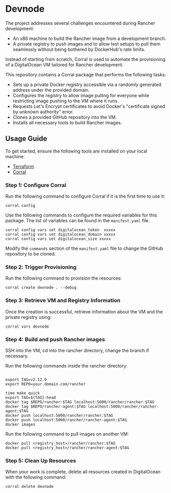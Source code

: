 # Devnode

The project addresses several challenges encountered during Rancher development:
- An x86 machine to build the Rancher image from a development branch.
- A private registry to push images and to allow test setups to pull them seamlessly without being bothered by DockerHub's rate limits.

Instead of starting from scratch, Corral is used to automate the provisioning of a DigitalOcean VM tailored for Rancher development.

This repository contains a Corral package that performs the following tasks:
- Sets up a private Docker registry accessible via a randomly generated address under the provided domain.
- Configures the registry to allow image pulling for everyone while restricting image pushing to the VM where it runs.
- Requests Let's Encrypt certificates to avoid Docker's "certificate signed by unknown authority" error.
- Clones a provided GitHub repository into the VM.
- Installs all necessary tools to build Rancher images.

## Usage Guide

To get started, ensure the following tools are installed on your local machine:

- [Terraform](https://developer.hashicorp.com/terraform/install)
- [Corral](https://github.com/rancherlabs/corral)

### Step 1: Configure Corral

Run the following command to configure Corral if it is the first time to use it:

```shell
corral config
```

Use the following commands to configure the required variables for this package. 
The list of variables can be found in the `manifest.yaml` file. 

```shell
corral config vars set digitalocean_token  xxxxx
corral config vars set digitalocean_domain xxxxx
corral config vars set digitalocean_size xxxxx
```  

Modify the `commands` section of the `manifest.yaml` file to change the GitHub repository to be cloned.


### Step 2: Trigger Provisioning

Run the following command to provision the resources:

```shell
corral create devnode . --debug
```  

### Step 3: Retrieve VM and Registry Information

Once the creation is successful, retrieve information about the VM and the private registry using:

```shell
corral vars devnode 
```  

### Step 4: Build and push Rancher images

SSH into the VM, cd into the rancher directory, change the branch if necessary. 

Run the following commands inside the rancher directory:

```shell

export TAG=v2.12.0
export REPO=your.domain.com/rancher

time make quick
export TAG=${TAG}-head
docker tag $REPO/rancher:$TAG localhost:5000/rancher/rancher:$TAG
docker tag $REPO/rancher-agent:$TAG localhost:5000/rancher/rancher-agent:$TAG
docker push localhost:5000/rancher/rancher:$TAG
docker push localhost:5000/rancher/rancher-agent:$TAG
docker images 

```

Run the following command to pull images on another VM:

```shell
docker pull <registry_host>/rancher/rancher:$TAG
docker pull <registry_host>/rancher/rancher-agent:$TAG
```


### Step 5: Clean Up Resources

When your work is complete, delete all resources created in DigitalOcean with the following command:

```shell
corral delete devnode
```  


